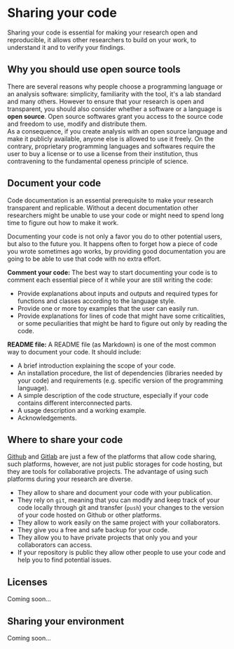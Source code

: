 # Sharing your code

Sharing your code is essential for making your research open and reproducible, it allows other researchers to build on your work, to understand it and to verify your findings.

## Why you should use open source tools

There are several reasons why people choose a programming language or an analysis software: simplicity, familiarity with the tool, it's a lab standard and many others. However to ensure that your research is open and transparent, you should also consider whether a software or a language is **open source**. 
Open source softwares grant you access to the source code and freedom to use, modify and distribute them.  
As a consequence, if you create analysis with an open source language and make it publicly available, anyone else is allowed to use it freely. On the contrary, proprietary programming languages and softwares require the user to buy a license or to use a license from their institution, thus contravening to the fundamental openess principle of science.

## Document your code

Code documentation is an essential prerequisite to make your research transparent and replicable. Without a decent documentation other researchers might be unable to use your code or might need to spend long time to figure out how to make it work.

Documenting your code is not only a favor you do to other potential users, but also to the future you. It happens often to forget how a piece of code you wrote sometimes ago works, by providing good documentation you are going to be able to use that code with no extra effort. 

**Comment your code:** The best way to start documenting your code is to comment each essential piece of it while your are still writing the code:

- Provide explanations about inputs and outputs and required types for functions and classes according to the language style.
- Provide one or more toy examples that the user can easily run.
- Provide explanations for lines of code that might have some criticalities, or some peculiarities that might be hard to figure out only by reading the code.

**README file:** A README file (as Markdown) is one of the most common way to document your code. It should include:

- A brief introduction explaining the scope of your code.
- An installation procedure, the list of dependencies (libraries needed by your code) and requirements (e.g. specific version of the programming language).
- A simple description of the code structure, especially if your code contains different interconnected parts.
- A usage description and a working example.
- Acknowledgements.

## Where to share your code

[Github](https://github.com/) and [Gitlab](https://gitlab.com/gitlab-org/gitlab) are just a few of the platforms that allow code sharing, such platforms, however, are not just public storages for code hosting, but they are tools for collaborative projects. The advantage of using such platforms during your research are diverse.

- They allow to share and document your code with your publication.
- They rely on `git`, meaning that you can modify and keep track of your code locally through git and transfer (`push`) your changes to the version of your code hosted on Github or other platforms.
- They allow to work easily on the same project with your collaborators.
- They give you a free and safe backup for your code.
- They allow you to have private projects that only you and your collaborators can access.
- If your repository is public they allow other people to use your code and help you to find potential issues.

## Licenses

Coming soon...

## Sharing your environment

Coming soon...

